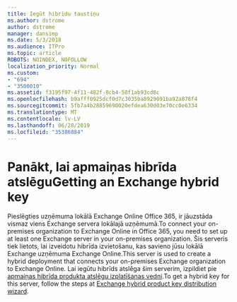 ```yaml
---
title: Iegūt hibrīdu taustiņu
ms.author: dstrome
author: dstrome
manager: dansimp
ms.date: 5/3/2018
ms.audience: ITPro
ms.topic: article
ROBOTS: NOINDEX, NOFOLLOW
localization_priority: Normal
ms.custom:
- "694"
- "3500010"
ms.assetid: f3195f97-4f11-482f-8cb4-58f1ab93cd8c
ms.openlocfilehash: b9afff0925dcf0d7c3035ba8929091ba92a878f4
ms.sourcegitcommit: 5fb7a4b28859690020efdea630d03e70cc0e6334
ms.translationtype: MT
ms.contentlocale: lv-LV
ms.lasthandoff: 06/28/2019
ms.locfileid: "35386884"
---
```

# <a name="getting-an-exchange-hybrid-key"></a><span data-ttu-id="2456a-102">Panākt, lai apmaiņas hibrīda atslēgu</span><span class="sxs-lookup"><span data-stu-id="2456a-102">Getting an Exchange hybrid key</span></span>

<span data-ttu-id="2456a-103">Pieslēgties uzņēmuma lokālā Exchange Online Office 365, ir jāuzstāda vismaz viens Exchange servera lokālajā uzņēmumā.</span><span class="sxs-lookup"><span data-stu-id="2456a-103">To connect your on-premises organization to Exchange Online in Office 365, you need to set up at least one Exchange server in your on-premises organization.</span></span> <span data-ttu-id="2456a-104">Šis serveris tiek lietots, lai izveidotu hibrīda izvietošanu, kas savieno jūsu lokālā Exchange uzņēmuma Exchange Online.</span><span class="sxs-lookup"><span data-stu-id="2456a-104">This server is used to create a hybrid deployment that connects your on-premises Exchange organization to Exchange Online.</span></span> <span data-ttu-id="2456a-105">Lai iegūtu hibrīds atslēga šim serverim, izpildiet pie [apmaiņas hibrīda produkta atslēgu izplatīšanas vedni](https://aka.ms/hybridkey).</span><span class="sxs-lookup"><span data-stu-id="2456a-105">To get a hybrid key for this server, follow the steps at [Exchange hybrid product key distribution wizard](https://aka.ms/hybridkey).</span></span>
  